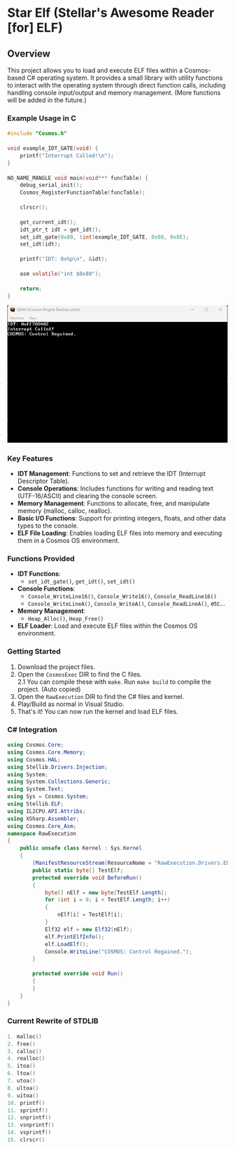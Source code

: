 # Star Elf (Stellar's Awesome Reader [for] ELF)

## Overview

This project allows you to load and execute ELF files within a Cosmos-based C# operating system. It provides a small library with utility functions to interact with the operating system through direct function calls, including handling console input/output and memory management. (More functions will be added in the future.)

### Example Usage in C

```c
#include "Cosmos.h"

void example_IDT_GATE(void) {
    printf("Interrupt Called!\n");
}

NO_NAME_MANGLE void main(void*** funcTable) {
    debug_serial_init();
    Cosmos_RegisterFunctionTable(funcTable);

    clrscr();

    get_current_idt();
    idt_ptr_t idt = get_idt();
    set_idt_gate(0x80, (int)example_IDT_GATE, 0x08, 0x8E);
    set_idt(idt);

    printf("IDT: 0x%p\n", &idt);

    asm volatile("int $0x80");

    return;
}
```

![The Loader In Action](_ghimgs/cproof.png)

### Key Features

- **IDT Management**: Functions to set and retrieve the IDT (Interrupt Descriptor Table).
- **Console Operations**: Includes functions for writing and reading text (UTF-16/ASCII) and clearing the console screen.
- **Memory Management**: Functions to allocate, free, and manipulate memory (malloc, calloc, realloc).
- **Basic I/O Functions**: Support for printing integers, floats, and other data types to the console.
- **ELF File Loading**: Enables loading ELF files into memory and executing them in a Cosmos OS environment.

### Functions Provided

- **IDT Functions**:
  - `set_idt_gate()`, `get_idt()`, `set_idt()`
- **Console Functions**:
  - `Console_WriteLine16()`, `Console_Write16()`, `Console_ReadLine16()`
  - `Console_WriteLineA()`, `Console_WriteA()`, `Console_ReadLineA()`, etc...
- **Memory Management**:
  - `Heap_Alloc()`, `Heap_Free()`
- **ELF Loader**: Load and execute ELF files within the Cosmos OS environment.
  
### Getting Started

1. Download the project files.
2. Open the `CosmosExec` DIR to find the C files.
<br/> 2.1 You can compile these with `make`. Run `make build` to compile the project. (Auto copied)
3. Open the `RawExecution` DIR to find the C# files and kernel.
4. Play/Build as normal in Visual Studio.
5. That's it! You can now run the kernel and load ELF files.

### C# Integration

```c#
using Cosmos.Core;
using Cosmos.Core.Memory;
using Cosmos.HAL;
using Stellib.Drivers.Injection;
using System;
using System.Collections.Generic;
using System.Text;
using Sys = Cosmos.System;
using Stellib.ELF;
using IL2CPU.API.Attribs;
using XSharp.Assembler;
using Cosmos.Core_Asm;
namespace RawExecution
{
    public unsafe class Kernel : Sys.Kernel
    {
        [ManifestResourceStream(ResourceName = "RawExecution.Drivers.ELF.TestElf")]
        public static byte[] TestElf;
        protected override void BeforeRun()
        {
            byte[] nElf = new byte[TestElf.Length];
            for (int i = 0; i < TestElf.Length; i++)
            {
                nElf[i] = TestElf[i];
            }
            Elf32 elf = new Elf32(nElf);
            elf.PrintElfInfo();
            elf.LoadElf();
            Console.WriteLine("COSMOS: Control Regained."); 
        }

        protected override void Run()
        {
        }
    }
}
```

### Current Rewrite of STDLIB

```c++
1. malloc()
2. free()
3. calloc()
4. realloc()
5. itoa()
6. ltoa()
7. utoa()
8. ultoa()
9. uitoa()
10. printf()
11. sprintf()
12. snprintf()
13. vsnprintf()
14. vsprintf()
15. clrscr()
```